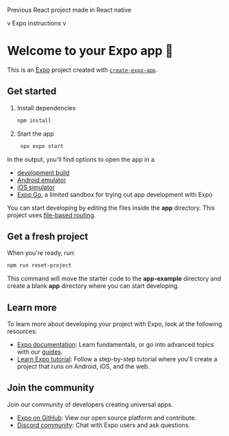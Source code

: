 Previous React project made in React native  

v Expo instructions v  

# Welcome to your Expo app 👋  

This is an [Expo](https://expo.dev) project created with [`create-expo-app`](https://www.npmjs.com/package/create-expo-app).  

## Get started  

1. Install dependencies  

   ```bash
   npm install
   ```

2. Start the app  

   ```bash
    npx expo start
   ```

In the output, you'll find options to open the app in a  

- [development build](https://docs.expo.dev/develop/development-builds/introduction/)  
- [Android emulator](https://docs.expo.dev/workflow/android-studio-emulator/)  
- [iOS simulator](https://docs.expo.dev/workflow/ios-simulator/)  
- [Expo Go](https://expo.dev/go), a limited sandbox for trying out app development with Expo  

You can start developing by editing the files inside the **app** directory. This project uses [file-based routing](https://docs.expo.dev/router/introduction).  

## Get a fresh project  

When you're ready, run:  

```bash
npm run reset-project
```

This command will move the starter code to the **app-example** directory and create a blank **app** directory where you can start developing.  

## Learn more  

To learn more about developing your project with Expo, look at the following resources:  

- [Expo documentation](https://docs.expo.dev/): Learn fundamentals, or go into advanced topics with our [guides](https://docs.expo.dev/guides).  
- [Learn Expo tutorial](https://docs.expo.dev/tutorial/introduction/): Follow a step-by-step tutorial where you'll create a project that runs on Android, iOS, and the web.  

## Join the community  

Join our community of developers creating universal apps.  

- [Expo on GitHub](https://github.com/expo/expo): View our open source platform and contribute.  
- [Discord community](https://chat.expo.dev): Chat with Expo users and ask questions.  
 
